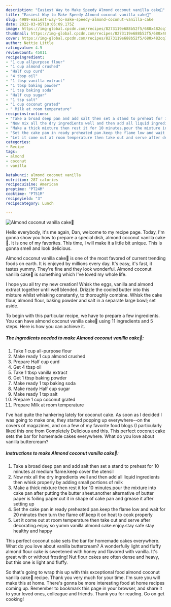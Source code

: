 ```yaml
---
description: "Easiest Way to Make Speedy Almond coconut vanilla cake💝"
title: "Easiest Way to Make Speedy Almond coconut vanilla cake💝"
slug: 4989-easiest-way-to-make-speedy-almond-coconut-vanilla-cake
date: 2022-03-05T10:05:09.175Z
image: https://img-global.cpcdn.com/recipes/8273119e688b52f5/680x482cq70/almond-coconut-vanilla-cake-recipe-main-photo.jpg
thumbnail: https://img-global.cpcdn.com/recipes/8273119e688b52f5/680x482cq70/almond-coconut-vanilla-cake-recipe-main-photo.jpg
cover: https://img-global.cpcdn.com/recipes/8273119e688b52f5/680x482cq70/almond-coconut-vanilla-cake-recipe-main-photo.jpg
author: Nettie Little
ratingvalue: 4.5
reviewcount: 45011
recipeingredient:
- "1 cup allpurpose flour"
- "1 cup almond crushed"
- "Half cup curd"
- "4 tbsp oil"
- "1 tbsp vanilla extract"
- "1 tbsp baking powder"
- "1 tsp baking soda"
- "Half cup sugar"
- "1 tsp salt"
- "1 cup coconut grated"
- " Milk at room temperature"
recipeinstructions:
- "Take a broad deep pan and add salt then set a stand to preheat for 10 minutes at medium flame.keep cover the utensil"
- "Now mix all the dry ingredients well and then add all liquid ingredients then whisk properly by adding small portions of milk"
- "Make a thick mixture then rest it for 10 minutes.pour the mixture into cake pan after putting the butter sheet.another alternative of butter paper is foiling paper.cut it in shape of cake pan and grease it after setting up"
- "Set the cake pan in ready preheated pan.keep the flame low and wait for 20 minutes then turn the flame off.keep it on heat to cook properly"
- "Let it come out at room temperature then take out and serve after decorating.enjoy so yumm vanilla almond cake.enjoy.stay safe stay healthy and happy"
categories:
- Recipe
tags:
- almond
- coconut
- vanilla

katakunci: almond coconut vanilla 
nutrition: 287 calories
recipecuisine: American
preptime: "PT24M"
cooktime: "PT51M"
recipeyield: "3"
recipecategory: Lunch

---
```



![Almond coconut vanilla cake💝](https://img-global.cpcdn.com/recipes/8273119e688b52f5/680x482cq70/almond-coconut-vanilla-cake-recipe-main-photo.jpg)

Hello everybody, it's me again, Dan, welcome to my recipe page. Today, I'm gonna show you how to prepare a special dish, almond coconut vanilla cake💝. It is one of my favorites. This time, I will make it a little bit unique. This is gonna smell and look delicious.

Almond coconut vanilla cake💝 is one of the most favored of current trending foods on earth. It is enjoyed by millions every day. It's easy, it's fast, it tastes yummy. They're fine and they look wonderful. Almond coconut vanilla cake💝 is something which I've loved my whole life.

I hope you all try my new creation! Whisk the eggs, vanilla and almond extract together until well blended. Drizzle the cooled butter into this mixture whilst whisking constantly, to thoroughly combine. Whisk the cake flour, almond flour, baking powder and salt in a separate large bowl; set aside.


To begin with this particular recipe, we have to prepare a few ingredients. You can have almond coconut vanilla cake💝 using 11 ingredients and 5 steps. Here is how you can achieve it.

<!--inarticleads1-->

##### The ingredients needed to make Almond coconut vanilla cake💝:

1. Take 1 cup all-purpose flour
1. Make ready 1 cup almond crushed
1. Prepare Half cup curd
1. Get 4 tbsp oil
1. Take 1 tbsp vanilla extract
1. Get 1 tbsp baking powder
1. Make ready 1 tsp baking soda
1. Make ready Half cup sugar
1. Make ready 1 tsp salt
1. Prepare 1 cup coconut grated
1. Prepare  Milk at room temperature


I&#39;ve had quite the hankering lately for coconut cake. As soon as I decided I was going to make one, they started popping up everywhere--on the covers of magazines, and on a few of my favorite food blogs (I particularly liked this one from Completely Delicious and this. This perfect coconut cake sets the bar for homemade cakes everywhere. What do you love about vanilla buttercream? 

<!--inarticleads2-->

##### Instructions to make Almond coconut vanilla cake💝:

1. Take a broad deep pan and add salt then set a stand to preheat for 10 minutes at medium flame.keep cover the utensil
1. Now mix all the dry ingredients well and then add all liquid ingredients then whisk properly by adding small portions of milk
1. Make a thick mixture then rest it for 10 minutes.pour the mixture into cake pan after putting the butter sheet.another alternative of butter paper is foiling paper.cut it in shape of cake pan and grease it after setting up
1. Set the cake pan in ready preheated pan.keep the flame low and wait for 20 minutes then turn the flame off.keep it on heat to cook properly
1. Let it come out at room temperature then take out and serve after decorating.enjoy so yumm vanilla almond cake.enjoy.stay safe stay healthy and happy


This perfect coconut cake sets the bar for homemade cakes everywhere. What do you love about vanilla buttercream? A wonderfully light and fluffy almond flour cake is sweetened with honey and flavored with vanilla. It&#39;s great with or without frosting! Nut flour cakes are often dense and heavy, but this one is light and fluffy. 

So that's going to wrap this up with this exceptional food almond coconut vanilla cake💝 recipe. Thank you very much for your time. I'm sure you will make this at home. There's gonna be more interesting food at home recipes coming up. Remember to bookmark this page in your browser, and share it to your loved ones, colleague and friends. Thank you for reading. Go on get cooking!

